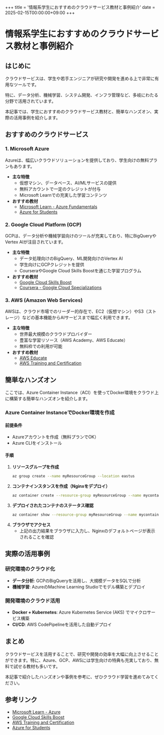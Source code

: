 +++
title = '情報系学生におすすめのクラウドサービス教材と事例紹介'
date = 2025-02-15T00:00:00+09:00
+++

# 情報系学生におすすめのクラウドサービス教材と事例紹介

## はじめに
クラウドサービスは、学生や若手エンジニアが研究や開発を進める上で非常に有用なツールです。

特に、データ分析、機械学習、システム開発、インフラ管理など、多岐にわたる分野で活用されています。

本記事では、学生におすすめのクラウドサービス教材と、簡単なハンズオン、実際の活用事例を紹介します。

## おすすめのクラウドサービス
### 1. Microsoft Azure
Azureは、幅広いクラウドソリューションを提供しており、学生向けの無料プランもあります。
- **主な特徴**
  - 仮想マシン、データベース、AI/MLサービスの提供
  - 無料アカウントで一定のクレジットが付与
  - Microsoft Learnでの充実した学習コンテンツ
- **おすすめ教材**
  - [Microsoft Learn - Azure Fundamentals](https://learn.microsoft.com/ja-jp/training/paths/azure-fundamentals/)
  - [Azure for Students](https://azure.microsoft.com/ja-jp/free/students/)

### 2. Google Cloud Platform (GCP)
GCPは、データ分析や機械学習向けのツールが充実しており、特にBigQueryやVertex AIが注目されています。
- **主な特徴**
  - データ処理向けのBigQuery、ML開発向けのVertex AI
  - 学生向けにGCPクレジットを提供
  - CourseraやGoogle Cloud Skills Boostを通じた学習プログラム
- **おすすめ教材**
  - [Google Cloud Skills Boost](https://www.cloudskillsboost.google/)
  - [Coursera - Google Cloud Specializations](https://www.coursera.org/googlecloud)

### 3. AWS (Amazon Web Services)
AWSは、クラウド市場でのリーダー的存在で、EC2（仮想マシン）やS3（ストレージ）などの基本機能からAIサービスまで幅広く利用できます。
- **主な特徴**
  - 世界最大規模のクラウドプロバイダー
  - 豊富な学習リソース（AWS Academy、AWS Educate）
  - 無料枠での利用が可能
- **おすすめ教材**
  - [AWS Educate](https://aws.amazon.com/jp/education/awseducate/)
  - [AWS Training and Certification](https://aws.amazon.com/jp/training/)

## 簡単なハンズオン
ここでは、Azure Container Instance（ACI）を使ってDocker環境をクラウド上に構築する簡単なハンズオンを紹介します。

### **Azure Container InstanceでDocker環境を作成**
#### **前提条件**
- Azureアカウントを作成（無料プランでOK）
- Azure CLIをインストール

#### **手順**
1. **リソースグループを作成**
    ```sh
    az group create --name myResourceGroup --location eastus
    ```
2. **コンテナインスタンスを作成（Nginxをデプロイ）**
    ```sh
    az container create --resource-group myResourceGroup --name mycontainer --image nginx --dns-name-label mynginxcontainer --ports 80
    ```
3. **デプロイされたコンテナのステータス確認**
    ```sh
    az container show --resource-group myResourceGroup --name mycontainer --query ipAddress.fqdn --output tsv
    ```
4. **ブラウザでアクセス**
   - 上記の出力結果をブラウザに入力し、Nginxのデフォルトページが表示されることを確認

## 実際の活用事例
### **研究環境のクラウド化**
- **データ分析**: GCPのBigQueryを活用し、大規模データをSQLで分析
- **機械学習**: AzureのMachine Learning Studioでモデル構築とデプロイ

### **開発環境のクラウド活用**
- **Docker + Kubernetes**: Azure Kubernetes Service (AKS) でマイクロサービス構築
- **CI/CD**: AWS CodePipelineを活用した自動デプロイ

## まとめ
クラウドサービスを活用することで、研究や開発の効率を大幅に向上させることができます。特に、Azure、GCP、AWSには学生向けの特典も充実しており、無料で試せる教材も多いです。

本記事で紹介したハンズオンや事例を参考に、ぜひクラウド学習を進めてみてください。

## 参考リンク
- [Microsoft Learn - Azure](https://learn.microsoft.com/ja-jp/training/azure/)
- [Google Cloud Skills Boost](https://www.cloudskillsboost.google/)
- [AWS Training and Certification](https://aws.amazon.com/jp/training/)
- [Azure for Students](https://azure.microsoft.com/ja-jp/free/students/)

